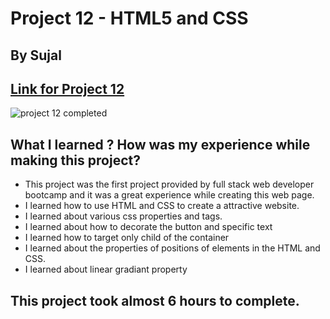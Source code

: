 # Project 12 - HTML5 and CSS 

## By Sujal

## [Link for Project 12](https://proj-12-mobile-responsive.netlify.app/) 

![project 12 completed](./screenshot.png)

## What I learned ? How was my experience while making this project?

- This project was the first project provided by full stack web developer bootcamp and it was a great experience while creating this web page.
- I learned how to use HTML and CSS to create a attractive website.
- I learned about various css properties and tags.
- I learned about how to decorate the button and specific text
- I learned how to target only child of the container
- I learned about the properties of positions of elements in the HTML and CSS.
- I learned about linear gradiant property

## This project took almost 6 hours to complete.